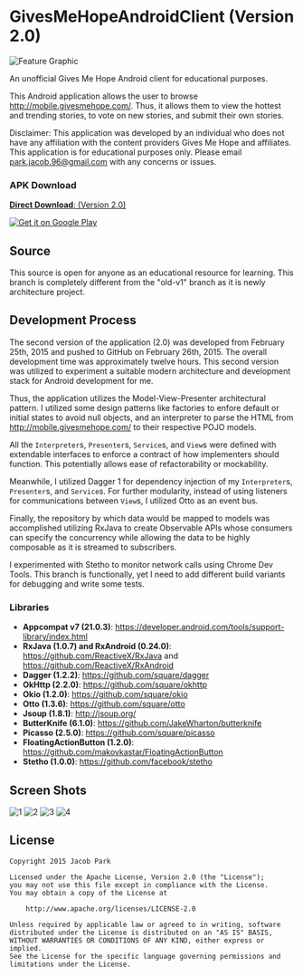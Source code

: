 GivesMeHopeAndroidClient (Version 2.0)
========================

![Feature Graphic](https://cloud.githubusercontent.com/assets/9499097/4872524/1f5e740a-61e9-11e4-9165-8f48289c6a80.jpg)

An unofficial Gives Me Hope Android client for educational purposes.

This Android application allows the user to browse http://mobile.givesmehope.com/. Thus, it allows them to view the hottest and trending stories, to vote on new stories, and submit their own stories.

Disclaimer: This application was developed by an individual who does not have any affiliation with the content providers Gives Me Hope and affiliates. This application is for educational purposes only. Please email park.jacob.96@gmail.com with any concerns or issues.

### APK Download

[**Direct Download**: (Version 2.0)](GivesMeHopeAndroidClient/GivesMeHope_3.apk)

<a href="https://play.google.com/store/apps/details?id=com.jparkie.givesmehope">
  <img alt="Get it on Google Play"
       src="https://developer.android.com/images/brand/en_generic_rgb_wo_45.png" />
</a>

## Source

This source is open for anyone as an educational resource for learning. This branch is completely different from the "old-v1" branch as it is newly architecture project.

## Development Process

The second version of the application (2.0) was developed from February 25th, 2015 and pushed to GitHub on February 26th, 2015. The overall development time was approximately twelve hours. This second version was utilized to experiment a suitable modern architecture and development stack for Android development for me. 

Thus, the application utilizes the Model-View-Presenter architectural pattern. I utilized some design patterns like factories to enfore default or initial states to avoid null objects, and an interpreter to parse the HTML from http://mobile.givesmehope.com/ to their respective POJO models. 

All the `Interpreter`s, `Presenter`s, `Service`s, and `View`s were defined with extendable interfaces to enforce a contract of how implementers should function. This potentially allows ease of refactorability or mockability. 

Meanwhile, I utilized Dagger 1 for dependency injection of my `Interpreter`s, `Presenter`s, and `Service`s. For further modularity, instead of using listeners for communications between `View`s, I utilized Otto as an event bus. 

Finally, the repository by which data would be mapped to models was accomplished utilizing RxJava to create Observable APIs whose consumers can specify the concurrency while allowing the data to be highly composable as it is streamed to subscribers.

I experimented with Stetho to monitor network calls using Chrome Dev Tools. This branch is functionally, yet I need to add different build variants for debugging and write some tests.

### Libraries

- **Appcompat v7 (21.0.3)**: https://developer.android.com/tools/support-library/index.html
- **RxJava (1.0.7) and RxAndroid (0.24.0)**: https://github.com/ReactiveX/RxJava and https://github.com/ReactiveX/RxAndroid
- **Dagger (1.2.2)**: https://github.com/square/dagger
- **OkHttp (2.2.0)**: https://github.com/square/okhttp
- **Okio (1.2.0)**: https://github.com/square/okio
- **Otto (1.3.6)**: https://github.com/square/otto
- **Jsoup (1.8.1)**: http://jsoup.org/
- **ButterKnife (6.1.0)**: https://github.com/JakeWharton/butterknife
- **Picasso (2.5.0)**: https://github.com/square/picasso
- **FloatingActionButton (1.2.0)**: https://github.com/makovkastar/FloatingActionButton
- **Stetho (1.0.0)**: https://github.com/facebook/stetho

## Screen Shots
![1](https://cloud.githubusercontent.com/assets/9499097/4872520/132ad250-61e9-11e4-8137-940962de82e3.png)
![2](https://cloud.githubusercontent.com/assets/9499097/4872519/132629b2-61e9-11e4-871f-ec6849b97189.png)
![3](https://cloud.githubusercontent.com/assets/9499097/4872521/132cf5da-61e9-11e4-968d-8a8d118a0443.png)
![4](https://cloud.githubusercontent.com/assets/9499097/4872522/1335a3d8-61e9-11e4-9b30-d607c9797e7b.png)

## License

    Copyright 2015 Jacob Park
    
    Licensed under the Apache License, Version 2.0 (the "License");
    you may not use this file except in compliance with the License.
    You may obtain a copy of the License at
    
        http://www.apache.org/licenses/LICENSE-2.0
    
    Unless required by applicable law or agreed to in writing, software
    distributed under the License is distributed on an "AS IS" BASIS,
    WITHOUT WARRANTIES OR CONDITIONS OF ANY KIND, either express or implied.
    See the License for the specific language governing permissions and
    limitations under the License.
